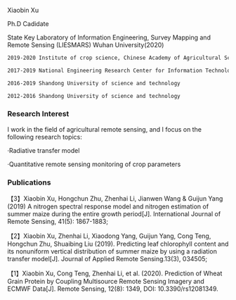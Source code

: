 
Xiaobin Xu

Ph.D Cadidate

State Key Laboratory of Information Engineering, Survey Mapping and Remote Sensing (LIESMARS)
Wuhan University(2020)



```markdown
2019-2020 Institute of crop science, Chinese Academy of Agricultural Sciences（CAAS）

2017-2019 National Engineering Research Center for Information Technology in Agriculture（NERCITA）

2016-2019 Shandong University of science and technology

2012-2016 Shandong University of science and technology
```


### Research Interest

I work in the field of agricultural remote sensing, and I focus on the following research topics: 

·Radiative transfer model

·Quantitative remote sensing monitoring of crop parameters


### Publications
【3】Xiaobin Xu, Hongchun Zhu, Zhenhai Li, Jianwen Wang & Guijun Yang (2019) A nitrogen spectral response model and nitrogen estimation of summer maize during the entire growth period[J]. International Journal of Remote Sensing, 41(5): 1867-1883;

【2】Xiaobin Xu, Zhenhai Li, Xiaodong Yang, Guijun Yang, Cong Teng, Hongchun Zhu, Shuaibing Liu (2019). Predicting leaf chlorophyll content and its nonuniform vertical distribution of summer maize by using a radiation transfer model[J]. Journal of Applied Remote Sensing.13(3), 034505;

【1】Xiaobin Xu, Cong Teng, Zhenhai Li, et al. (2020). Prediction of Wheat Grain Protein by Coupling Multisource Remote Sensing Imagery and ECMWF Data[J]. Remote Sensing, 12(8): 1349, DOI: 10.3390/rs12081349.

